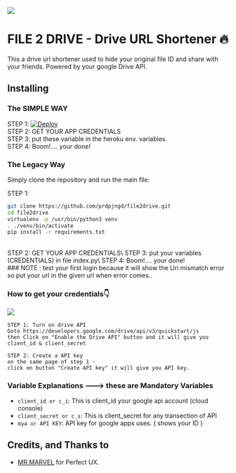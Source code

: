 ![​](https://telegra.ph/file/3ca53766d36de069eb47c.png)
# FILE 2 DRIVE - Drive URL Shortener 🔥

This a drive url shortener used to hide your original file ID and share with your friends. Powered by your google Drive API.

## Installing

### The SIMPLE WAY

STEP 1:
[![Deploy](https://www.herokucdn.com/deploy/button.svg)](https://heroku.com/deploy)\
STEP 2:
GET YOUR APP CREDENTIALS\
STEP 3:
put these variable in the heroku env. variables.\
STEP 4:
Boom!.... your done!


### The Legacy Way
Simply clone the repository and run the main file:

STEP 1:
```sh
git clone https://github.com/prdpjngd/file2drive.git
cd file2drive
virtualenv -p /usr/bin/python3 venv
. ./venv/bin/activate
pip install -r requirements.txt
```
<br/>
STEP 2: GET YOUR APP CREDENTIALS\
STEP 3: put your variables (CREDENTIALS) in file index.py\
STEP 4:
Boom!.... your done!  
<br/>
### NOTE : test your first login because it will show the Uri mismatch error so put your url in the given url when error comes..
<br/>

### How to get your  credentials👇
![​](https://telegra.ph/file/5c079bfcd7da0494d6abb.png)
```
STEP 1: Turn on drive API
Goto https://developers.google.com/drive/api/v3/quickstart/js
then Click on "Enable the Drive API" button and it will give you client_id & client_secret

STEP 2: Create a API key
on the same page of step 1 -
click on button "Create API key" it will give you API key.
```

### Variable Explanations ---> these are Mandatory Variables

* `client_id or c_i`: This is client_id your google api account (cloud console)
* `client_secret or c_s`: This is client_secret for any transection of API
* `mya or API KEY`: API key for google apps uses. ( shows your ID )




## Credits, and Thanks to

* [MR.MARVEL](https://telegram.dog/hello2hack) for Perfect UX.
